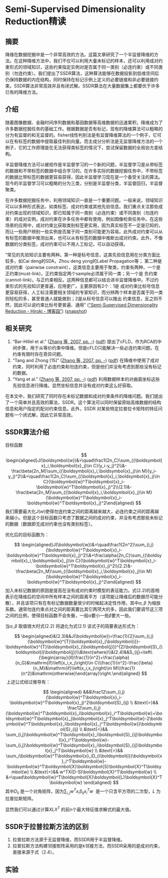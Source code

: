# Semi-Supervised Dimensionality Reduction精读

## 摘要

降维在数据挖掘中是一个非常高效的方法。这篇文章研究了一个半监督降维的方法。在这种降维方法中，我们不仅可以利用大量未标记的样本，还可以利用成对约束形式的领域知识，这些约束指定实例对是否属于同一类别（必连约束）或不同类别（勿连约束）。我们提出了SSDR算法，这种算法能够在数据投影到低维空间后仍保持数据的内在结构，同时保持在标记示例上定义的必要链接和非必要链接约束。SSDR算法非常高效并且有闭式解。SSDR算法在大量数据集上都要优于许多已有的降维方法。

## 介绍

随着图像数据、金融时间序列数据和基因数据等高维数据的迅速累积，降维成为了许多数据挖掘任务的基础工作。根据数据是否有标记，现有的降维算法可以粗略的分为有监督的和无监督的。fisher线性判别法是有监督降维算法的一个例子，它可以在有标签的数据中提取最佳判别向量。而主成分分析法是无监督降维方法的一个例子，它的工作原理是在无法获得类标签的情况下，尝试保留数据的全局协方差结构。

半监督降维方法可以被视作是半监督学习的一个新的问题，半监督学习是从带标签的数据和不带标签的数据中组合学习的。在许多实际的数据挖掘任务中，不带标签的数据比带标签的数据更容易获得，因此半监督学习现在是一个备受关注的算法。现今的半监督学习可以粗略的分为三类，分别是半监督分类，半监督回归，半监督聚类。

在许多数据挖掘任务中，利用领域知识一直是一个重要问题。一般来说，领域知识可以以多种形式表达，如类标签、成对约束或其他先验信息。我们重点关注那些成对约束出现的领域知识，即已知属于同一类别（必连约束）或不同类别（勿连约束）的成对实例。成对约束在许多任务中都有使用，例如图像检索任务中。在这些场景的应用中，成对约束比获取类别标签更实用，因为真实标签不一定是已知的，而让一些用户辨别一些实例是否属于同一类别可能更为容易。此外成对约束可以从有标签的数据中推测出来，也可以从有标签的数据中推断出成对约束。此外，不像数据的分类标签，成对约束可以不用人工标记，可以自动获得。

“常见的先验知识主要有两种。第一种是标号信息，这类先验信息用在分类方面比较多，如Cai deng的SDA，Zhou deng yong的Label Propagation等； 
第二种是成对约束（pairwise constraint），这类信息主要用于聚类，约束有两种，一个是正约束(must-link)，正约束指定两个sample必须属于同一类；另一个是 负约束(cannot-link)，与正约束相反。这两种信息都可以结合进半监督降维中。不过约束形式的先验知识更普遍，应用更广。主要原因有2个：1是 成对约束比标号信息更容易获得，人工标注需要相关领域的专家知识，而分辨两个样本是否属于同一类则轻松的多，甚至普通人就能做到；2是从标号信息可以推出 约束信息，反之则不然，因此可以说约束比标号更普遍、通用” ([“Semi-Supervised Dimensionality Reduction - Hiroki - 博客园”](zotero://select/library/items/5V35C723)) ([snapshot](zotero://open-pdf/library/items/39PAWNBR?sel=%23cnblogs_post_body))

## 相关研究

1. “Bar-Hillel et al.” ([Zhang 等, 2007, pp. -](zotero://select/library/items/H3LCMTLM)) ([pdf](zotero://open-pdf/library/items/WTDUREQR?page=1)) 提出了cFLD，作为RCA的中间步骤，用于从等价约束中降维。但是cFLD只能解决一些必连约束问题。在约束有限时存在奇异问题。
2. “Tang and Zhong [15]” ([Zhang 等, 2007, pp. -](zotero://select/library/items/H3LCMTLM)) ([pdf](zotero://open-pdf/library/items/WTDUREQR?page=1)) 在降维中使用了成对约束，同时利用了必连约束和勿连约束，但是他们并没有考虑到那些没有标记的数据。
3. “Yang et al.” ([Zhang 等, 2007, pp. -](zotero://select/library/items/H3LCMTLM)) ([pdf](zotero://open-pdf/library/items/WTDUREQR?page=1)) 利用数据样本的对曲面坐标这些先验信息进行降维。显然坐标信息并没有成对约束这么好获取。

在本文中，我们研究了同时存在未标记数据和成对约束条件的降维问题。我们提出了一个简单并且高效的算法，SSDR。这个算法可以同时保留原始高维数据的结构信息和用户指定的配对约束信息。此外，SSDR 对某些特定拉普拉卡矩阵的特征问题有一个闭式解，因此它非常高效。

## SSDR算法介绍

目标函数

$$
\begin{aligned}J(\boldsymbol{w})&=\quad\frac1{2n_C}\sum_{(\boldsymbol{x}_i,\boldsymbol{x}_j)\in C}(y_i-y_j)^2\\&-\frac\beta{2n_M}\sum_{(\boldsymbol{x}_i,\boldsymbol{x}_j)\in M}(y_i-y_j)^2\\&=\quad\frac1{2n_C}\sum_{(\boldsymbol{x}_i,\boldsymbol{x}_j)\in C}(\boldsymbol{w}^T\boldsymbol{x}_i-\boldsymbol{w}^T\boldsymbol{x}_j)^2\\(2.1)&-\frac\beta{2n_M}\sum_{(\boldsymbol{x}_i,\boldsymbol{x}_j)\in M}(\boldsymbol{w}^T\boldsymbol{x}_i-\boldsymbol{w}^T\boldsymbol{x}_j)^2\end{aligned}
$$
我们需要最大化$J(w)$使得勿连约束之间的距离越来越大，必连约束之间的距离越来越小。但是这个目标函数只考虑了数据之间的成对约束，并没有考虑那些未标记的数据（数据即无成对约束也没有类别标签）。

优化后的目标函数为：

$$
\begin{aligned}J(\boldsymbol{w})&=\quad\frac1{2n^2}\sum_{i,j}(\boldsymbol{w}^T\boldsymbol{x}_i-\boldsymbol{w}^T\boldsymbol{x}_j)^2\\&+\frac\alpha{2n_C}\sum_{(\boldsymbol{x}_i,\boldsymbol{x}_j)\in C}(\boldsymbol{w}^T\boldsymbol{x}_i-\boldsymbol{w}^T\boldsymbol{x}_j)^2\\(2.2)&-\frac\beta{2n_M}\sum_{(\boldsymbol{x}_i,\boldsymbol{x}_j)\in M}(\boldsymbol{w}^T\boldsymbol{x}_i-\boldsymbol{w}^T\boldsymbol{x}_j)^2\end{aligned}
$$
加入未标记数据的原因是提高在没有成对约束时模型的表征能力。式$(2.2)$的首相表示在降维后的空间中所有样本之间的距离平方（该项能让降维后的数据尽可能分散），并且该项只有在有标记数据数量很少的时候起决定性作用，其中$\alpha,\beta$ 为缩放系数。通常勿连约束点对之间的距离要比其它两项大的多，因此我们要调节这三项之间的比例，使得目标函数不会失衡，一般$\alpha$要小一些$\beta$要大一些。

当$\alpha,\beta$ 取值很大时式$(2.2)$ 将退化为式$(2.1)$ 该式子的简要表达形式为：

$$
\begin{aligned}&(2.3)&&J(\boldsymbol{w})=\frac{1}{2}\sum_{i,j}(\boldsymbol{w}^{T}\boldsymbol{x}_{\boldsymbol{i}}-\boldsymbol{w}^{T}\boldsymbol{x}_{\boldsymbol{j}})^{2}\boldsymbol{S}_{\boldsymbol{i}\boldsymbol{j}}\\&\text{where}\\&(2.4)&&S_{ij}=\left\{\begin{array}{ll}\frac{1}{n^2}+\frac{\alpha}{n_G}&\mathrm{if}\left(x_i,x_j\right)\in C\\\frac{1}{n^2}-\frac{\beta}{n_M}&\mathrm{if}\left(x_i,x_j\right)\in M\\\frac{1}{n^2}&\mathrm{otherwise}\end{array}\right.\end{aligned}
$$
 上述公式经过推导有：

$$
\begin{aligned}
&&&\frac12\sum_{i,j}(\boldsymbol{w}^T\boldsymbol{x}_i-\boldsymbol{w}^T\boldsymbol{x}_j)^2\boldsymbol{S}_{ij} \\
&\text{=}&& \frac12\sum_{i,j}(\boldsymbol{w}^T\boldsymbol{x}_i\boldsymbol{x}_i^T\boldsymbol{w}+\boldsymbol{w}^T\boldsymbol{x}_j\boldsymbol{x}_j^T\boldsymbol{w}-2\boldsymbol{w}^T\boldsymbol{x}_i\boldsymbol{x}_j^T\boldsymbol{w})\boldsymbol{S}_{ij} \\
&\text{=}&& \sum_{i,j}\boldsymbol{w}^T\boldsymbol{x}_i\boldsymbol{S}_{ij}\boldsymbol{x}_i^T\boldsymbol{w}-\sum_{i,j}\boldsymbol{w}^T\boldsymbol{x}_i\boldsymbol{S}_{ij}\boldsymbol{x}_j^T\boldsymbol{w} \\
&\text{=}&& \sum_i\boldsymbol{w}^T\boldsymbol{x}_iD_{i\boldsymbol{i}}\boldsymbol{x}_i^T\boldsymbol{w}-\boldsymbol{w}^T\boldsymbol{X}\boldsymbol{S}\boldsymbol{X}^T\boldsymbol{w} \\
&\text{=}&& w^TX(D-S)\boldsymbol{X}^T\boldsymbol{w} \\
&=\quad\boldsymbol{w}^T\boldsymbol{X}\boldsymbol{L}\boldsymbol{X}^T\boldsymbol{w}
\end{aligned}
$$
其中$D_{ii}$ 是一个对角矩阵，因为$\sum_{i,j}w^Tx_iS_{ij}x_i^Tw$  是一个只含平方项的二次型，$L$ 为拉普拉斯矩阵。

显然我们可以通过计算$XLX^T$ 的前n个最大特征值求解式的最大值。

## SSDR于拉普拉斯方法的区别

1. 拉普拉斯方法源于无监督降维，而SSDR用于半监督降维。
2. 拉普拉斯方法构建邻接矩阵采用的是k邻接方法，而SSDR采用的是成对约束，直接来源于式（2.4）。

## 实验